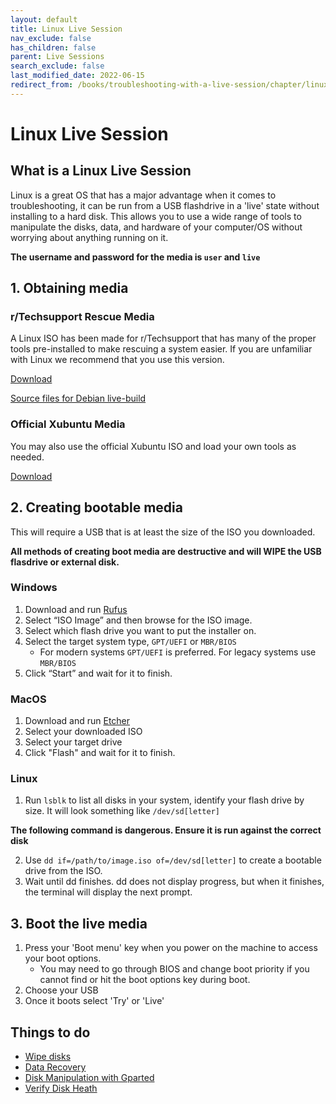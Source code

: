 ```yaml
---
layout: default
title: Linux Live Session
nav_exclude: false
has_children: false
parent: Live Sessions
search_exclude: false
last_modified_date: 2022-06-15
redirect_from: /books/troubleshooting-with-a-live-session/chapter/linux-live-environment
---
```

# Linux Live Session
## What is a Linux Live Session

Linux is a great OS that has a major advantage when it comes to troubleshooting, it can be run from a USB flashdrive in a 'live' state without installing to a hard disk. This allows you to use a wide range of tools to manipulate the disks, data, and hardware of your computer/OS without worrying about anything running on it.

**The username and password for the media is `user` and `live`**

## 1. Obtaining media
### r/Techsupport Rescue Media
A Linux ISO has been made for r/Techsupport that has many of the proper tools pre-installed to make rescuing a system easier. If you are unfamiliar with Linux we recommend that you use this version. 

[Download](https://github.com/r-Techsupport/rTS_Debian/releases/latest/download/rTS_RescueMedia.iso)

[Source files for Debian live-build](https://github.com/r-Techsupport/rTS_Debian)

### Official Xubuntu Media
You may also use the official Xubuntu ISO and load your own tools as needed.

[Download](https://xubuntu.org/download/)

## 2. Creating bootable media
This will require a USB that is at least the size of the ISO you downloaded.

**All methods of creating boot media are destructive and will WIPE the USB flasdrive or external disk.**

### Windows
1. Download and run [Rufus](https://rufus.ie/)
2. Select “ISO Image” and then browse for the ISO image.
3. Select which flash drive you want to put the installer on.
4. Select the target system type, `GPT/UEFI` or `MBR/BIOS` 
	* For modern systems `GPT/UEFI` is preferred. For legacy systems use `MBR/BIOS`
5. Click “Start” and wait for it to finish.

### MacOS
1. Download and run [Etcher](https://www.balena.io/etcher/)
2. Select your downloaded ISO
3. Select your target drive
4. Click "Flash" and wait for it to finish.

### Linux
1. Run `lsblk` to list all disks in your system, identify your flash drive by size. It will look something like `/dev/sd[letter]`

**The following command is dangerous. Ensure it is run against the correct disk**

2. Use `dd if=/path/to/image.iso of=/dev/sd[letter]` to create a bootable drive from the ISO.
3. Wait until dd finishes. dd does not display progress, but when it finishes, the terminal will display the next prompt.

## 3. Boot the live media
1. Press your 'Boot menu' key when you power on the machine to access your boot options.
	* You may need to go through BIOS and change boot priority if you cannot find or hit the boot options key during boot.
2. Choose your USB
3. Once it boots select 'Try' or 'Live'

## Things to do
* [Wipe disks](/docs/disks/disk-wipe)
* [Data Recovery](/docs/guides/data-recovery)
* [Disk Manipulation with Gparted](/docs/disks/gparted)
* [Verify Disk Heath](/docs/disks/disk-health#smartmontools)
